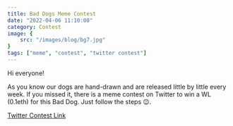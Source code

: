 ```yaml
---
title: Bad Dogs Meme Contest
date: "2022-04-06 11:10:00"
category: Contest
image: {
	src: "/images/blog/bg7.jpg"
}
tags: ["meme", "contest", "twitter contest"]
---
```


Hi everyone!

As you know our dogs are hand-drawn and are released little by little every week. 
If you missed it, there is a meme contest on Twitter to win a WL (0.1eth) for this Bad Dog. Just follow the steps 😉.   

[Twitter Contest Link](https://twitter.com/BadDogsCompany/status/1511380744471465985?s=20&t=O08A-29rMo70aysSW217AQ)